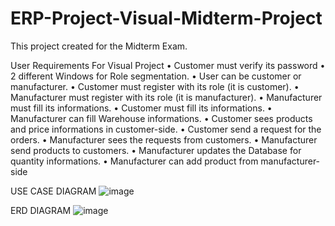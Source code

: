# ERP-Project-Visual-Midterm-Project

This project created for the Midterm Exam.



User Requirements For Visual Project
•	Customer must verify its password
•	2 different Windows  for Role segmentation. 
•	User can be customer or manufacturer. 
•	Customer must register with its role (it is customer).
•	Manufacturer must register with its role (it is manufacturer).
•	Manufacturer must fill its informations.
•	Customer must fill its informations.
•	Manufacturer can fill Warehouse informations.
•	Customer sees  products and price informations in customer-side.
•	Customer send a request for the orders.
•	Manufacturer sees the requests from customers.
•	Manufacturer send  products to customers.
•	Manufacturer updates the Database for quantity informations.
•	Manufacturer can add product from manufacturer-side








USE CASE DIAGRAM
![image](https://user-images.githubusercontent.com/57002551/235094611-7adf26cf-0f51-47ae-9f58-b11d03afdd89.png)


ERD DIAGRAM
![image](https://user-images.githubusercontent.com/57002551/235094672-8bcfedb4-9a90-4e18-ba43-4895165cd368.png)
